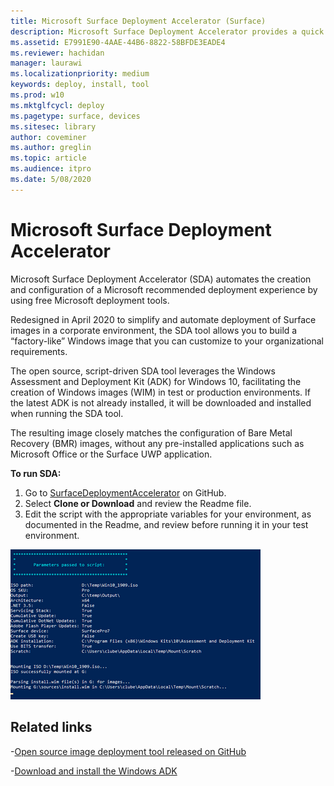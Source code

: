 ```yaml
---
title: Microsoft Surface Deployment Accelerator (Surface)
description: Microsoft Surface Deployment Accelerator provides a quick and simple deployment mechanism for organizations to reimage Surface devices.
ms.assetid: E7991E90-4AAE-44B6-8822-58BFDE3EADE4
ms.reviewer: hachidan
manager: laurawi
ms.localizationpriority: medium
keywords: deploy, install, tool
ms.prod: w10
ms.mktglfcycl: deploy
ms.pagetype: surface, devices
ms.sitesec: library
author: coveminer
ms.author: greglin
ms.topic: article
ms.audience: itpro
ms.date: 5/08/2020
---
```


# Microsoft Surface Deployment Accelerator

Microsoft Surface Deployment Accelerator (SDA) automates the creation and configuration of a Microsoft recommended deployment experience by using free Microsoft deployment tools.

Redesigned in April 2020 to simplify and automate deployment of Surface images in a corporate environment, the 
SDA tool allows you to build a “factory-like” Windows image that you can customize to your organizational requirements.

The open source, script-driven SDA tool leverages the Windows Assessment and Deployment Kit (ADK) for Windows 10, facilitating the creation of Windows images (WIM) in test or production environments. If the latest ADK is not already installed, it will be downloaded and installed when running the SDA tool.

The resulting image closely matches the configuration of Bare Metal Recovery (BMR) images, without any pre-installed applications such as Microsoft Office or the Surface UWP application.

**To run SDA:**

1. Go to [SurfaceDeploymentAccelerator](https://github.com/microsoft/SurfaceDeploymentAccelerator) on GitHub. 
2. Select **Clone or Download** and review the Readme file.
3. Edit the script with the appropriate variables for your environment, as documented in the Readme, and review before running it in your test environment. 

 ![Running Surface Deployment Accelerator tool](images/surface-deployment-accelerator.png)

## Related links

-[Open source image deployment tool released on GitHub](https://techcommunity.microsoft.com/t5/surface-it-pro-blog/open-source-image-deployment-tool-released-on-github/ba-p/1314115)

-[Download and install the Windows ADK](https://docs.microsoft.com/windows-hardware/get-started/adk-install)
